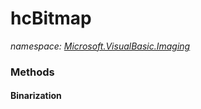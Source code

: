 ﻿
# hcBitmap
_namespace: [Microsoft.VisualBasic.Imaging](N-Microsoft.VisualBasic.Imaging.md)_



### Methods

#### Binarization




